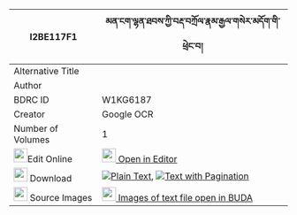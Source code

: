 |I2BE117F1|མན་ངག་ལྷན་ཐབས་ཀྱི་བརྡ་བཀྲོལ་རྣམ་རྒྱལ་གསེར་མདོག་གི་ཕྲེང་བ། 
| --- | --- 
|Alternative Title |
|Author | 
|BDRC ID | W1KG6187
|Creator | Google OCR
|Number of Volumes| 1
|<img width="25" src="https://img.icons8.com/color/25/000000/edit-property.png">Edit Online| [<img width="25" src="https://avatars.githubusercontent.com/u/45091458?s=200&v=4"> Open in Editor](http://editor.openpecha.org/I2BE117F1)
|<img width="25" src="https://img.icons8.com/fluent/48/000000/download-2.png"/>  Download | [![](https://img.icons8.com/color/20/000000/txt.png)Plain Text](https://github.com/Openpecha/I2BE117F1/releases/download/v1/mengak_lhentab_kyi_da_trol_nam_plain_I2BE117F1.zip), [![](https://img.icons8.com/color/20/000000/txt.png)Text with Pagination](https://github.com/Openpecha/I2BE117F1/releases/download/v1/mengak_lhentab_kyi_da_trol_nam_pages_I2BE117F1.zip)
|<img width="25" src="https://img.icons8.com/plasticine/100/000000/pictures-folder.png"/>  Source Images | [<img width="25" src="https://library.bdrc.io/icons/BUDA-small.svg"> Images of text file open in BUDA](https://library.bdrc.io/show/bdr:W1KG6187)
